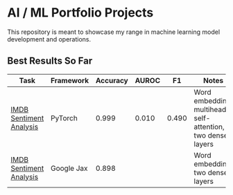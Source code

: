 # AI / ML Portfolio Projects

This repository is meant to showcase my range in machine learning model development and operations.

## Best Results So Far

| Task | Framework | Accuracy | AUROC | F1 | Notes |
| ---- | --------- | -------- | ----- | -- | ----- |
| [IMDB Sentiment Analysis](https://github.com/nas5w/imdb-data) | PyTorch | 0.999 | 0.010 | 0.490 | Word embedding, multihead self-attention, two dense layers |
| [IMDB Sentiment Analysis](https://github.com/nas5w/imdb-data) | Google Jax | 0.898 | | | Word embedding, two dense layers |


